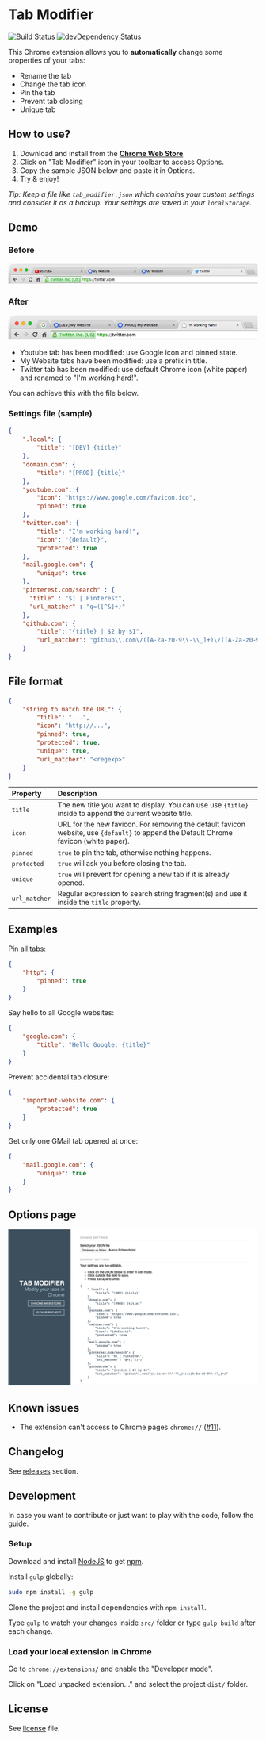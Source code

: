 # Tab Modifier

[![Build Status](http://img.shields.io/travis/sylouuu/chrome-tab-modifier.svg?style=flat)](https://travis-ci.org/sylouuu/chrome-tab-modifier)
[![devDependency Status](http://img.shields.io/david/dev/sylouuu/chrome-tab-modifier.svg?style=flat)](https://david-dm.org/sylouuu/chrome-tab-modifier#info=devDependencies)

This Chrome extension allows you to **automatically** change some properties of your tabs:

* Rename the tab
* Change the tab icon
* Pin the tab
* Prevent tab closing
* Unique tab

## How to use?

1. Download and install from the **[Chrome Web Store](https://chrome.google.com/webstore/detail/hcbgadmbdkiilgpifjgcakjehmafcjai/)**.
2. Click on "Tab Modifier" icon in your toolbar to access Options.
3. Copy the sample JSON below and paste it in Options.
4. Try & enjoy!

_Tip: Keep a file like `tab_modifier.json` which contains your custom settings and consider it as a backup. Your settings are saved in your `localStorage`._

## Demo

### Before

<img src="screenshots/tabs+before.png" alt="tabs before">

### After

<img src="screenshots/tabs+after.png" alt="tabs after">

* Youtube tab has been modified: use Google icon and pinned state.
* My Website tabs have been modified: use a prefix in title.
* Twitter tab has been modified: use default Chrome icon (white paper) and renamed to "I'm working hard!".

You can achieve this with the file below.

### Settings file (sample)

```json
{
    ".local": {
        "title": "[DEV] {title}"
    },
    "domain.com": {
        "title": "[PROD] {title}"
    },
    "youtube.com": {
        "icon": "https://www.google.com/favicon.ico",
        "pinned": true
    },
    "twitter.com": {
        "title": "I'm working hard!",
        "icon": "{default}",
        "protected": true
    },
    "mail.google.com": {
        "unique": true
    },
    "pinterest.com/search" : {
      "title" : "$1 | Pinterest",
      "url_matcher" : "q=([^&]+)"
    },
    "github.com": {
        "title": "{title} | $2 by $1",
        "url_matcher": "github\\.com\/([A-Za-z0-9\\-\\_]+)\/([A-Za-z0-9\\-\\_]+)"
    }
}
```

## File format

```json
{
    "string to match the URL": {
        "title": "...",
        "icon": "http://...",
        "pinned": true,
        "protected": true,
        "unique": true,
        "url_matcher": "<regexp>"
    }
}
```

| Property      | Description                                               |
| :------------ | :-------------------------------------------------------- |
| `title`       | The new title you want to display. You can use use `{title}` inside to append the current website title. |
| `icon`        | URL for the new favicon. For removing the default favicon website, use `{default}` to append the Default Chrome favicon (white paper). |
| `pinned`      | `true` to pin the tab, otherwise nothing happens. |
| `protected`   | `true` will ask you before closing the tab. |
| `unique`      | `true` will prevent for opening a new tab if it is already opened. |
| `url_matcher` | Regular expression to search string fragment(s) and use it inside the `title` property. |

## Examples

Pin all tabs:

```json
{
    "http": {
        "pinned": true
    }
}
```

Say hello to all Google websites:

```json
{
    "google.com": {
        "title": "Hello Google: {title}"
    }
}
```

Prevent accidental tab closure:

```json
{
    "important-website.com": {
        "protected": true
    }
}
```

Get only one GMail tab opened at once:

```json
{
    "mail.google.com": {
        "unique": true
    }
}
```

## Options page

<img src="screenshots/options.png" alt="options">

## Known issues

* The extension can't access to Chrome pages `chrome://` ([#11](https://github.com/sylouuu/chrome-tab-modifier/issues/11)).

## Changelog

See [releases](https://github.com/sylouuu/chrome-tab-modifier/releases) section.

## Development

In case you want to contribute or just want to play with the code, follow the guide.

### Setup

Download and install [NodeJS](http://nodejs.org/download/) to get [npm](https://www.npmjs.org/).

Install `gulp` globally:

```bash
sudo npm install -g gulp
```

Clone the project and install dependencies with `npm install`.

Type `gulp` to watch your changes inside `src/` folder or type `gulp build` after each change.

### Load your local extension in Chrome

Go to `chrome://extensions/` and enable the "Developer mode".

Click on "Load unpacked extension..." and select the project `dist/` folder.

## License

See [license](LICENSE.md) file.

